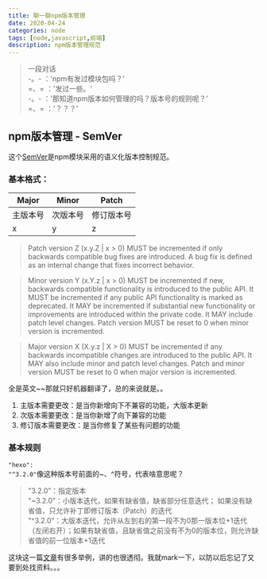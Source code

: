 ```yaml
---
title: 聊一聊npm版本管理
date: 2020-04-24
categories: node
tags: [node,javascript,前端]
description: npm版本管理规范
---
```

> 一段对话  
-。- ：'npm有发过模块包吗？'  
=、= ：'发过一些。'  
-。- ：'那知道npm版本如何管理的吗？版本号的规则呢？'  
=、= ：'？？？'

<!--more-->
## npm版本管理 - SemVer
这个[SemVer](https://github.com/semver/semver/blob/master/semver.md)是npm模块采用的语义化版本控制规范。  
### 基本格式：  

| Major | Minor | Patch |
|---|---|---|
| 主版本号 | 次版本号 | 修订版本号 |
|x|y|z|

>Patch version Z (x.y.Z | x > 0) MUST be incremented if only backwards compatible bug fixes are introduced. A bug fix is defined as an internal change that fixes incorrect behavior.  

>Minor version Y (x.Y.z | x > 0) MUST be incremented if new, backwards compatible functionality is introduced to the public API. It MUST be incremented if any public API functionality is marked as deprecated. It MAY be incremented if substantial new functionality or improvements are introduced within the private code. It MAY include patch level changes. Patch version MUST be reset to 0 when minor version is incremented.

>Major version X (X.y.z | X > 0) MUST be incremented if any backwards incompatible changes are introduced to the public API. It MAY also include minor and patch level changes. Patch and minor version MUST be reset to 0 when major version is incremented.

全是英文~~那就只好机器翻译了，总的来说就是。。
1. 主版本需要更改：是当你新增向下不兼容的功能，大版本更新
2. 次版本需要更改：是当你新增了向下兼容的功能
3. 修订版本需要更改：是当你修复了某些有问题的功能


### 基本规则
<code>"hexo": "^3.2.0"</code>像这种版本号前面的~、^符号，代表啥意思呢？  
>"3.2.0"：指定版本  
"~3.2.0"：小版本迭代，如果有缺省值，缺省部分任意迭代；
如果没有缺省值，只允许补丁即修订版本（Patch）的迭代  
"^3.2.0"：大版本迭代，允许从左到右的第一段不为0那一版本位+1迭代（左闭右开）；如果有缺省值，且缺省值之前没有不为0的版本位，则允许缺省值的前一位版本+1迭代

这块这一篇[文章](https://www.cnblogs.com/skylor/p/9675646.html)有很多举例，讲的也很透彻。我就mark一下，以防以后忘记了又要到处找资料。。。